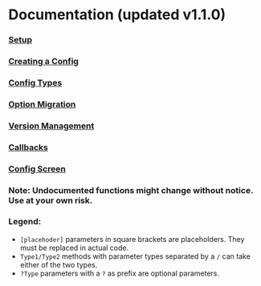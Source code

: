﻿# Documentation (updated v1.1.0)
### [Setup](https://github.com/Tre5et/vanillaconfig/blob/1.18/docs/SETUP.md)
### [Creating a Config](https://github.com/Tre5et/vanillaconfig/blob/1.18/docs/CONFIG.md)
### [Config Types](https://github.com/Tre5et/vanillaconfig/blob/1.18/docs/TYPES.md)
### [Option Migration](https://github.com/Tre5et/vanillaconfig/blob/1.18/docs/MIGRATE.md)
### [Version Management](https://github.com/Tre5et/vanillaconfig/blob/1.18/docs/VERSION.md)
### [Callbacks](https://github.com/Tre5et/vanillaconfig/blob/1.18/docs/CALLBACKS.md)
### [Config Screen](https://github.com/Tre5et/vanillaconfig/blob/1.18/docs/SCREEN.md)

### Note: Undocumented functions might change without notice. Use at your own risk.

### Legend:

 - `[placehoder]` parameters in square brackets are placeholders. They must be replaced in actual code.
 - `Type1/Type2` methods with parameter types separated by a `/` can take either of the two types.
 - `?Type` parameters with a `?` as prefix are optional parameters.
